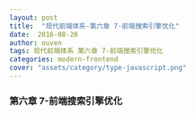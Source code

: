 ```yaml
---
layout: post
title:  "现代前端体系-第六章 7-前端搜索引擎优化"
date:  2016-08-20
author: ouven
tags: 现代前端体系 第六章 7-前端搜索引擎优化
categories: modern-frontend
cover: "assets/category/type-javascript.png"
---
```


### 第六章 7-前端搜索引擎优化



